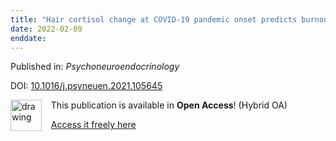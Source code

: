 ```yaml
---
title: "Hair cortisol change at COVID-19 pandemic onset predicts burnout among health personnel."
date: 2022-02-09
enddate:
---
```


Published in: *Psychoneuroendocrinology*

DOI: [10.1016/j.psyneuen.2021.105645](https://doi.org/10.1016/j.psyneuen.2021.105645)

<img src="https://upload.wikimedia.org/wikipedia/commons/thumb/7/77/Open_Access_logo_PLoS_transparent.svg/800px-Open_Access_logo_PLoS_transparent.svg.png" alt="drawing" width="50" align="left"/> &nbsp;&nbsp;&nbsp;This publication is available in **Open Access**! (Hybrid OA)

&nbsp;&nbsp;&nbsp;[Access it freely here](https://doi.org/10.1016/j.psyneuen.2021.105645
)

